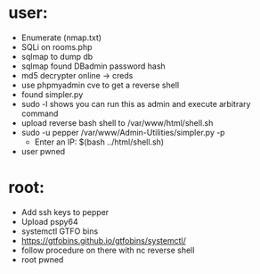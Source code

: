 # user:
  - Enumerate (nmap.txt)
  - SQLi on rooms.php
  - sqlmap to dump db
  - sqlmap found DBadmin password hash
  - md5 decrypter online -> creds
  - use phpmyadmin cve to get a reverse shell
  - found simpler.py
  - sudo -l shows you can run this as admin and execute arbitrary command
  - upload reverse bash shell to /var/www/html/shell.sh
  - sudo -u pepper /var/www/Admin-Utilities/simpler.py -p
    - Enter an IP: $(bash ../html/shell.sh)
  - user pwned

# root:
  - Add ssh keys to pepper
  - Upload pspy64
  - systemctl GTFO bins
  - https://gtfobins.github.io/gtfobins/systemctl/
  - follow procedure on there with nc reverse shell
  - root pwned

